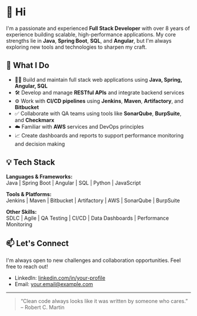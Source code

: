 # 👋 Hi

I'm a passionate and experienced **Full Stack Developer** with over 8 years of experience building scalable, high-performance applications. My core strengths lie in **Java**, **Spring Boot**, **SQL**, and **Angular**, but I'm always exploring new tools and technologies to sharpen my craft.

## 🚀 What I Do

- 👨‍💻 Build and maintain full stack web applications using **Java, Spring, Angular, SQL**
- 🛠️ Develop and manage **RESTful APIs** and integrate backend services
- ⚙️ Work with **CI/CD pipelines** using **Jenkins**, **Maven**, **Artifactory**, and **Bitbucket**
- ✅ Collaborate with QA teams using tools like **SonarQube**, **BurpSuite**, and **Checkmarx**
- ☁️ Familiar with **AWS** services and DevOps principles
- 📈 Create dashboards and reports to support performance monitoring and decision making

## 💡 Tech Stack

**Languages & Frameworks:**  
Java | Spring Boot | Angular | SQL | Python | JavaScript

**Tools & Platforms:**  
Jenkins | Maven | Bitbucket | Artifactory | AWS | SonarQube | BurpSuite

**Other Skills:**  
SDLC | Agile | QA Testing | CI/CD | Data Dashboards | Performance Monitoring

## 📫 Let's Connect

I'm always open to new challenges and collaboration opportunities. Feel free to reach out!

- LinkedIn: [linkedin.com/in/your-profile](https://linkedin.com/in/your-profile)
- Email: your.email@example.com

---

> “Clean code always looks like it was written by someone who cares.” – Robert C. Martin